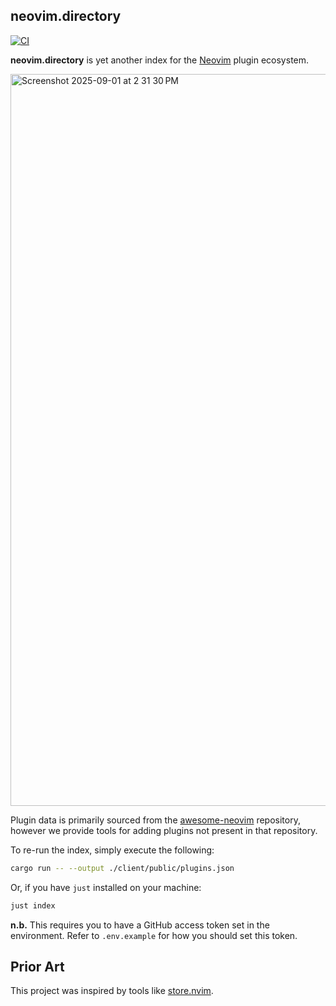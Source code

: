 ## neovim.directory

[![CI](https://github.com/terror/neovim.directory/actions/workflows/ci.yaml/badge.svg)](https://github.com/terror/neovim.directory/actions/workflows/ci.yaml)

**neovim.directory** is yet another index for the [Neovim](https://neovim.io/)
plugin ecosystem.

<img width="1341" height="1171" alt="Screenshot 2025-09-01 at 2 31 30 PM" src="https://github.com/user-attachments/assets/beddf389-f8be-46c1-a5c6-7cf1a8c320ac" />

Plugin data is primarily sourced from the
[awesome-neovim](https://github.com/rockerBOO/awesome-neovim) repository,
however we provide tools for adding plugins not present in that repository.

To re-run the index, simply execute the following:

```bash
cargo run -- --output ./client/public/plugins.json
```

Or, if you have `just` installed on your machine:

```bash
just index
```

**n.b.** This requires you to have a GitHub access token set in the environment.
Refer to `.env.example` for how you should set this token.

## Prior Art

This project was inspired by tools like [store.nvim](https://nvim.store/).
